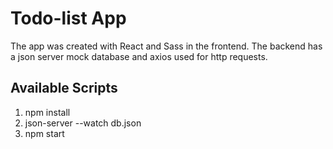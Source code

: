 # Todo-list App

The app was created with React and Sass in the frontend. The backend has a json server mock database and axios used for http requests.

## Available Scripts

1. npm install
2. json-server --watch db.json
3. npm start

